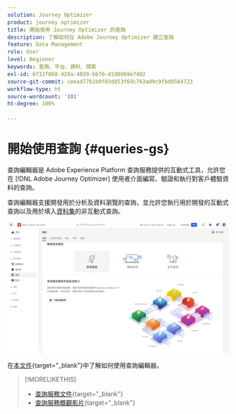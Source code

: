 ```yaml
---
solution: Journey Optimizer
product: journey optimizer
title: 開始使用 Journey Optimizer 的查詢
description: 了解如何在 Adobe Journey Optimizer 建立查詢
feature: Data Management
role: User
level: Beginner
keywords: 查詢、平台、資料、探索
exl-id: 6f32f068-429a-4039-bb76-d190069e7402
source-git-commit: ceead77b1b0f03d853f69c763a09c9fbd0584723
workflow-type: ht
source-wordcount: '101'
ht-degree: 100%

---
```


# 開始使用查詢 {#queries-gs}

查詢編輯器是 Adobe Experience Platform 查詢服務提供的互動式工具，允許您在 [!DNL Adobe Journey Optimizer] 使用者介面編寫、驗證和執行對客戶體驗資料的查詢。

查詢編輯器支援開發用於分析及資料瀏覽的查詢，並允許您執行用於開發的互動式查詢以及用於填入[資料集](get-started-datasets.md)的非互動式查詢。

![](assets/queries-home.png)

在[本文件](https://experienceleague.adobe.com/docs/experience-platform/query/ui/user-guide.html?lang=zh-Hant){target="_blank"}中了解如何使用查詢編輯器。

>[!MORELIKETHIS]
>
>* [查詢服務文件](https://experienceleague.adobe.com/docs/experience-platform/query/home.html?lang=zh-Hant){target="_blank"}
>* [查詢服務概觀影片](https://experienceleague.adobe.com/docs/platform-learn/tutorials/queries/understanding-query-service.html?lang=zh-Hant){target="_blank"}
